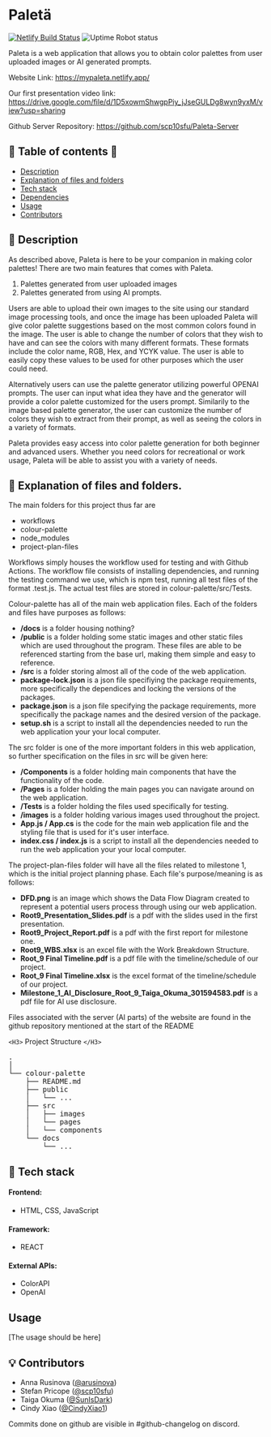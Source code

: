 # Paletä

[![Netlify Build Status](https://api.netlify.com/api/v1/badges/4c366889-27a9-4dd6-b40f-b30a9a022862/deploy-status)](https://mypaleta.netlify.app/)
![Uptime Robot status](https://img.shields.io/uptimerobot/status/m795784458-8d1674ba3b95c4e625503e31)

Paleta is a web application that allows you to obtain color palettes from user uploaded images or AI generated prompts.

Website Link: https://mypaleta.netlify.app/

Our first presentation video link: https://drive.google.com/file/d/1D5xowmShwgpPiy_jJseGULDg8wyn9yxM/view?usp=sharing

Github Server Repository: https://github.com/scp10sfu/Paleta-Server

## 📄 Table of contents 📄

- [Description](https://github.com/scp10sfu/Root-9-Group-Project#-description)
- [Explanation of files and folders](https://github.com/scp10sfu/Root-9-Group-Project#-explanation-of-files-and-folders)
- [Tech stack](https://github.com/scp10sfu/Root-9-Group-Project#-tech-stack)
- [Dependencies](https://github.com/scp10sfu/Root-9-Group-Project#-dependencies)
- [Usage](https://github.com/scp10sfu/Root-9-Group-Project#usage)
- [Contributors](https://github.com/scp10sfu/Root-9-Group-Project#-contributors)

## 🚀 Description

As described above, Paleta is here to be your companion in making color palettes! There are two main features that comes with Paleta.

1. Palettes generated from user uploaded images
2. Palettes generated from using AI prompts.

Users are able to upload their own images to the site using our standard image processing tools, and once the image has been uploaded Paleta will give color palette suggestions based on the most common colors found in the image. The user is able to change the number of colors that they wish to have and can see the colors with many different formats. These formats include the color name, RGB, Hex, and YCYK value. The user is able to easily copy these values to be used for other purposes which the user could need.

Alternatively users can use the palette generator utilizing powerful OPENAI prompts. The user can input what idea they have and the generator will provide a color palette customized for the users prompt. Similarily to the image based palette generator, the user can customize the number of colors they wish to extract from their prompt, as well as seeing the colors in a variety of formats.

Paleta provides easy access into color palette generation for both beginner and advanced users. Whether you need colors for recreational or work usage, Paleta will be able to assist you with a variety of needs.

## 📖 Explanation of files and folders.

The main folders for this project thus far are

- workflows
- colour-palette
- node_modules
- project-plan-files

Workflows simply houses the workflow used for testing and with Github Actions. The workflow file consists of installing dependencies, and running the testing command we use, which is npm test, running all test files of the format .test.js. The actual test files are stored in colour-palette/src/Tests.

Colour-palette has all of the main web application files. Each of the folders and files have purposes as follows:

- **/docs** is a folder housing nothing?
- **/public** is a folder holding some static images and other static files which are used throughout the program. These files are able to be referenced starting from the base url, making them simple and easy to reference.
- **/src** is a folder storing almost all of the code of the web application.
- **package-lock.json** is a json file specifiying the package requirements, more specifically the dependices and locking the versions of the packages.
- **package.json** is a json file specifying the package requirements, more specifically the package names and the desired version of the package.
- **setup.sh** is a script to install all the dependencies needed to run the web application your your local computer.

The src folder is one of the more important folders in this web application, so further specification on the files in src will be given here:

- **/Components** is a folder holding main components that have the functionality of the code.
- **/Pages** is a folder holding the main pages you can navigate around on the web application.
- **/Tests** is a folder holding the files used specifically for testing.
- **/images** is a folder holding various images used throughout the project.
- **App.js / App.cs** is the code for the main web application file and the styling file that is used for it's user interface.
- **index.css / index.js** is a script to install all the dependencies needed to run the web application your your local computer.

The project-plan-files folder will have all the files related to milestone 1, which is the initial project planning phase. Each file's purpose/meaning is as follows:

- **DFD.png** is an image which shows the Data Flow Diagram created to represent a potential users process through using our web application.
- **Root9_Presentation_Slides.pdf** is a pdf with the slides used in the first presentation.
- **Root9_Project_Report.pdf** is a pdf with the first report for milestone one.
- **Root9_WBS.xlsx** is an excel file with the Work Breakdown Structure.
- **Root_9 Final Timeline.pdf** is a pdf file with the timeline/schedule of our project.
- **Root_9 Final Timeline.xlsx** is the excel format of the timeline/schedule of our project.
- **Milestone_1_AI_Disclosure_Root_9_Taiga_Okuma_301594583.pdf** is a pdf file for AI use disclosure.

Files associated with the server (AI parts) of the website are found in the github repository mentioned at the start of the README

`<H3>` Project Structure `</H3>`

<pre>
.
│
└── colour-palette
    ├── README.md
    ├── public
    │   └── ...
    ├── src
    │   ├── images
    │   └── pages
    │   └── components
    └── docs
        └── ...
</pre>

## 🔧 Tech stack

#### Frontend:

- HTML, CSS, JavaScript

#### Framework:

- REACT

#### External APIs:

- ColorAPI
- OpenAI

## Usage

[The usage should be here]

## 💡 Contributors

- Anna Rusinova ([@arusinova](https://github.com/arusinova))
- Stefan Pricope ([@scp10sfu](https://github.com/scp10sfu))
- Taiga Okuma ([@SunIsDark](https://github.com/SunIsDark))
- Cindy Xiao ([@CindyXiao1](https://github.com/CindyXiao1))

Commits done on github are visible in #github-changelog on discord.
